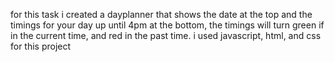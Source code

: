 for this task i created a dayplanner that shows the date at the top and the timings for your day up until 4pm at the bottom, the timings will turn green if in the current time, and red in the past time. i used javascript, html, and css for this project
